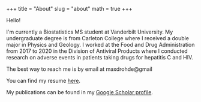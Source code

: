 +++
title = "About"
slug = "about"
math = true
+++

Hello!

I'm currently a Biostatistics MS student at Vanderbilt University. My undergraduate degree is from Carleton College where I received a double major in Physics and Geology. I worked at the Food and Drug Administration from 2017 to 2020 in the Division of Antiviral Products where I conducted research on adverse events in patients taking drugs for hepatitis C and HIV.

The best way to reach me is by email at maxdrohde@gmail

You can find my resume [here](/files/rohde_resume_2020.pdf).

My publications can be found in my [Google Scholar profile](https://scholar.google.com/citations?user=nAFvhkEAAAAJ&hl=en).
